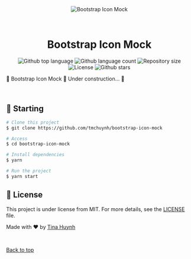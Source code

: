 <div align="center" id="top"> 
  <img src="./.github/app.gif" alt="Bootstrap Icon Mock" />

  &#xa0;

</div>

<h1 align="center">Bootstrap Icon Mock</h1>

<p align="center">
  <img alt="Github top language" src="https://img.shields.io/github/languages/top/tmchuynh/bootstrap-icon-mock?color=f0d44c">

  <img alt="Github language count" src="https://img.shields.io/github/languages/count/tmchuynh/bootstrap-icon-mock?color=f0d44c">

  <img alt="Repository size" src="https://img.shields.io/github/repo-size/tmchuynh/bootstrap-icon-mock?color=f0d44c">

  <img alt="License" src="https://img.shields.io/github/license/tmchuynh/bootstrap-icon-mock?color=f0d44c">

  <!-- <img alt="Github issues" src="https://img.shields.io/github/issues/tmchuynh/bootstrap-icon-mock?color=f0d44c" /> -->

  <!-- <img alt="Github forks" src="https://img.shields.io/github/forks/tmchuynh/bootstrap-icon-mock?color=f0d44c" /> -->

  <img alt="Github stars" src="https://img.shields.io/github/stars/tmchuynh/bootstrap-icon-mock?color=f0d44c" />
</p>

<!-- Status -->

🚧  Bootstrap Icon Mock 🚀 Under construction...  🚧


<br>

## :checkered_flag: Starting ##

```bash
# Clone this project
$ git clone https://github.com/tmchuynh/bootstrap-icon-mock

# Access
$ cd bootstrap-icon-mock

# Install dependencies
$ yarn

# Run the project
$ yarn start

```

## :memo: License ##

This project is under license from MIT. For more details, see the [LICENSE](LICENSE.md) file.


Made with :heart: by <a href="https://github.com/tmchuynh" target="_blank">Tina Huynh</a>

&#xa0;

<a href="#top">Back to top</a>
